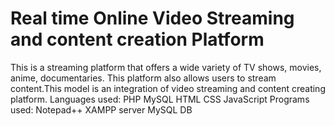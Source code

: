 # Real time Online Video Streaming and content creation Platform
This is a streaming platform that offers a wide variety of TV shows, movies, anime, documentaries.
This platform also allows users to stream content.This model is an integration of video streaming and content creating platform.
Languages used: PHP MySQL HTML CSS JavaScript
Programs used: Notepad++ XAMPP server MySQL DB 
